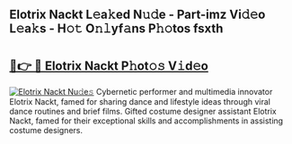 ## Elotrix Nackt L𝚎a𝚔ed N𝚞𝚍e - Part-imz Vi𝚍𝚎o L𝚎a𝚔s - H𝚘𝚝 O𝚗𝚕yf𝚊ns P𝚑𝚘tos fsxth

# <h2><a href="http://kf2qzkf.oniu.top/?m=Elotrix+Nackt">🔗👉 🔴 Elotrix Nackt P𝚑ot𝚘𝚜 V𝚒d𝚎o</a></h2>

[![Elotrix Nackt Nu𝚍e𝚜](https://i.imgur.com/0qMVB7G.gif)](http://kf2qzkf.oniu.top/?m=Elotrix+Nackt)
Cybernetic performer and multimedia innovator Elotrix Nackt, famed for sharing dance and lifestyle ideas through viral dance routines and brief films. Gifted costume designer assistant Elotrix Nackt, famed for their exceptional skills and accomplishments in assisting costume designers.  
